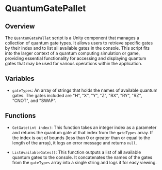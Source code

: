 # QuantumGatePallet

## Overview
The `QuantumGatePallet` script is a Unity component that manages a collection of quantum gate types. It allows users to retrieve specific gates by their index and to list all available gates in the console. This script fits into the larger context of a quantum computing simulation or game, providing essential functionality for accessing and displaying quantum gates that may be used for various operations within the application.

## Variables
- `gateTypes`: An array of strings that holds the names of available quantum gates. The gates included are "H", "X", "Y", "Z", "RX", "RY", "RZ", "CNOT", and "SWAP".

## Functions
- `GetGate(int index)`: This function takes an integer index as a parameter and returns the quantum gate at that index from the `gateTypes` array. If the index is out of bounds (less than 0 or greater than or equal to the length of the array), it logs an error message and returns `null`.

- `ListAvailableGates()`: This function outputs a list of all available quantum gates to the console. It concatenates the names of the gates from the `gateTypes` array into a single string and logs it for easy viewing.